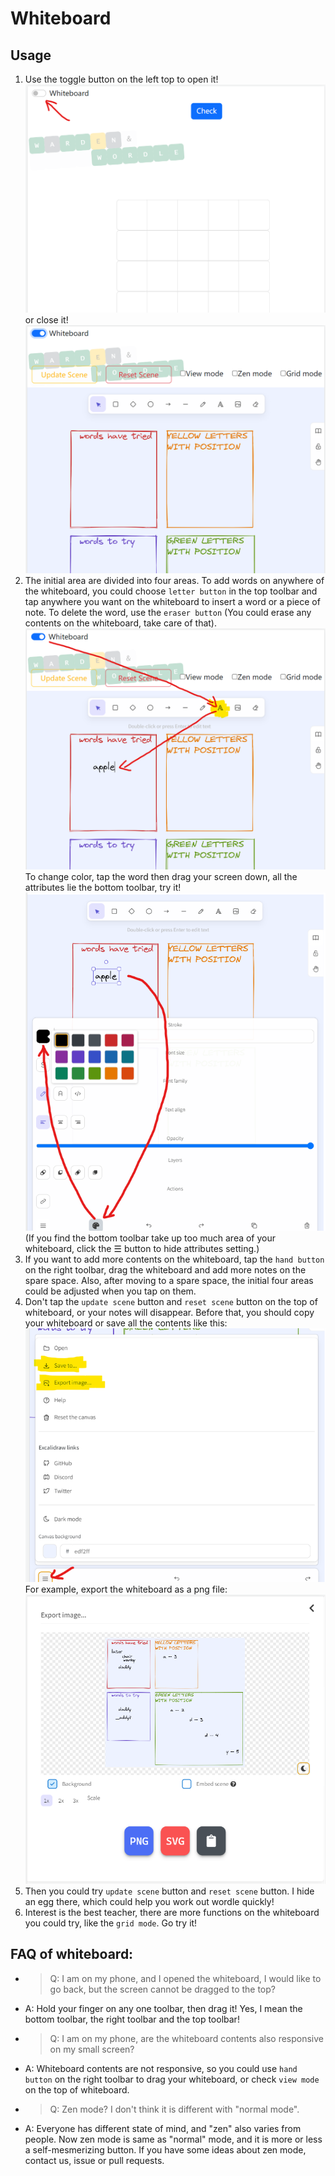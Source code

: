 # Whiteboard

## Usage
1. Use the toggle button on the left top to open it!
   ![whiteboard-toggle-off](./READMEAssets/whiteboard-toggle-off.png)
   or close it!
   ![whiteboard-toggle-on](./READMEAssets/whiteboard-toggle-on.png)
2. The initial area are divided into four areas. To add words on anywhere of the whiteboard, you could choose `letter button` in the top toolbar and tap anywhere you want on the whiteboard to insert a word or a piece of note. To delete the word, use the `eraser button` (You could erase any contents on the whiteboard, take care of that).
   ![whiteboard-insert-word](./READMEAssets/whiteboard-insert-word.png)
   To change color, tap the word then drag your screen down, all the attributes lie the bottom toolbar, try it!
   ![whiteboard-set-word-color](./READMEAssets/whiteboard-set-word-color.png)
   (If you find the bottom toolbar take up too much area of your whiteboard, click the <span>&#9776;</span> button to hide attributes setting.)
3. If you want to add more contents on the whiteboard, tap the `hand button` on the right toolbar, drag the whiteboard and add more notes on the spare space. Also, after moving to a spare space, the initial four areas could be adjusted when you tap on them.
4. Don't tap the `update scene` button and `reset scene` button on the top of whiteboard, or your notes will disappear. Before that, you should copy your whiteboard or save all the contents like this:
   ![whiteboard-save](./READMEAssets/whiteboard-save.png)
   For example, export the whiteboard as a png file:
   ![whiteboard-export](./READMEAssets/whiteboard-export.png)
5. Then you could try `update scene` button and `reset scene` button. I hide an egg there, which could help you work out wordle quickly!
6. Interest is the best teacher, there are more functions on the whiteboard you could try, like the `grid mode`. Go try it!

## FAQ of whiteboard:
   * > Q: I am on my phone, and I opened the whiteboard, I would like to go back, but the screen cannot be dragged to the top?
   * A: Hold your finger on any one toolbar, then drag it! Yes, I mean the bottom toolbar, the right toolbar and the top toolbar!
   * > Q: I am on my phone, are the whiteboard contents also responsive on my small screen?
   * A: Whiteboard contents are not responsive, so you could use `hand button` on the right toolbar to drag your whiteboard, or check `view mode` on the top of whiteboard.
   * > Q: Zen mode? I don't think it is different with "normal mode".
   * A: Everyone has different state of mind, and "zen" also varies from people. Now zen mode is same as "normal" mode, and it is more or less a self-mesmerizing button. If you have some ideas about zen mode, contact us, issue or pull requests.
